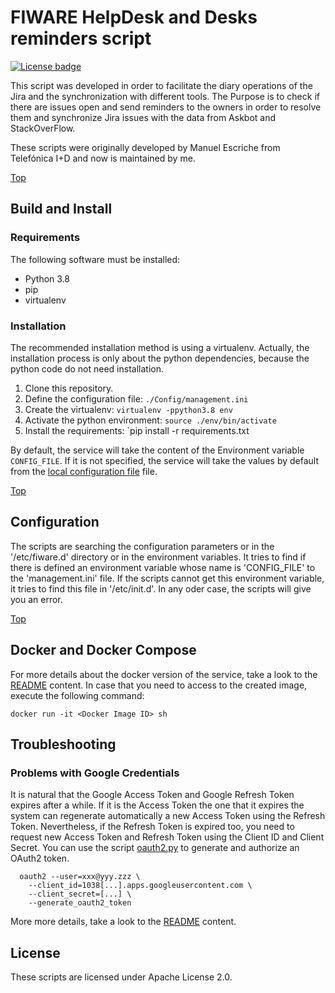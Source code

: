 # <a name="top"></a>FIWARE HelpDesk and Desks reminders script
[![License badge](https://img.shields.io/badge/license-Apache_2.0-blue.svg)](https://opensource.org/licenses/Apache-2.0)

This script was developed in order to facilitate the diary operations of the Jira
and the synchronization with different tools. The Purpose is to check if there are issues
open and send reminders to the owners in order to resolve them and synchronize Jira issues 
with the data from Askbot and StackOverFlow.

These scripts were originally developed by Manuel Escriche from Telefónica I+D and now 
is maintained by me.

[Top](#top)

## Build and Install

### Requirements

The following software must be installed:

- Python 3.8
- pip
- virtualenv


### Installation

The recommended installation method is using a virtualenv. Actually, the installation 
process is only about the python dependencies, because the python code do not need 
installation.

1. Clone this repository.
2. Define the configuration file: `./Config/management.ini`
3. Create the virtualenv: `virtualenv -ppython3.8 env`
4. Activate the python environment: `source ./env/bin/activate`
5. Install the requirements: `pip install -r requirements.txt

By default, the service will take the content of the Environment variable `CONFIG_FILE`. If it is not specified, the
service will take the values by default from the [local configuration file](./Config/management.ini) file.

[Top](#top)

## Configuration

The scripts are searching the configuration parameters or in the '/etc/fiware.d'
directory or in the environment variables. It tries to find if there is defined an environment
variable whose name is 'CONFIG_FILE' to the 'management.ini' file. 
If the scripts cannot get this environment variable, it tries to find this file in 
'/etc/init.d'. In any oder case, the scripts will give you an error.

[Top](#top)

## Docker and Docker Compose

For more details about the docker version of the service, take a look to the [README](.docker/README.md) content. In
case that you need to access to the created image, execute the following command:

```console
docker run -it <Docker Image ID> sh
```

## Troubleshooting 

### Problems with Google Credentials

It is natural that the Google Access Token and Google Refresh Token expires after a while. If it is the Access Token
the one that it expires the system can regenerate automatically a new Access Token using the Refresh Token. Nevertheless,
if the Refresh Token is expired too, you need to request new Access Token and Refresh Token using the Client ID and 
Client Secret. You can use the script [oauth2.py](./Common/oauth2.py) to generate and authorize an OAuth2 token.

```console
  oauth2 --user=xxx@yyy.zzz \
    --client_id=1038[...].apps.googleusercontent.com \
    --client_secret=[...] \
    --generate_oauth2_token
```

More more details, take a look to the [README](./Common/README.md) content.

## License

These scripts are licensed under Apache License 2.0.
